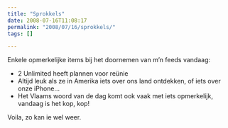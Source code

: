 ```yaml
---
title: "Sprokkels"
date: 2008-07-16T11:08:17
permalink: "2008/07/16/sprokkels/"
tags: []

---
```

Enkele opmerkelijke items bij het doornemen van m’n feeds vandaag:

* 2 Unlimited heeft plannen voor reünie
* Altijd leuk als ze in Amerika iets over ons land ontdekken, of iets over onze iPhone…
* Het Vlaams woord van de dag komt ook vaak met iets opmerkelijk, vandaag is het kop, kop!

Voila, zo kan ie wel weer.
